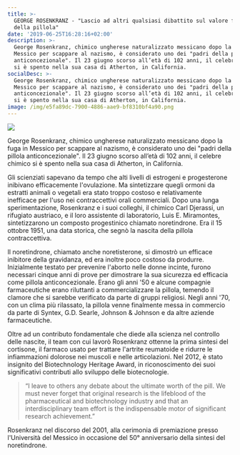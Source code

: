 ```yaml
---
title: >-
  GEORGE ROSENKRANZ - "Lascio ad altri qualsiasi dibattito sul valore finale
  della pillola"
date: '2019-06-25T16:28:16+02:00'
description: >-
  George Rosenkranz, chimico ungherese naturalizzato messicano dopo la fuga in
  Messico per scappare al nazismo, è considerato uno dei "padri della pillola
  anticoncezionale". Il 23 giugno scorso all’età di 102 anni, il celebre chimico
  si è spento nella sua casa di Atherton, in California.
socialDesc: >-
  George Rosenkranz, chimico ungherese naturalizzato messicano dopo la fuga in
  Messico per scappare al nazismo, è considerato uno dei "padri della pillola
  anticoncezionale". Il 23 giugno scorso all’età di 102 anni, il celebre chimico
  si è spento nella sua casa di Atherton, in California.
image: /img/e5fa89dc-7900-4886-aae9-bf8310bf4a90.png
---
```

![](/img/e5fa89dc-7900-4886-aae9-bf8310bf4a90.png)

George Rosenkranz, chimico ungherese naturalizzato messicano dopo la fuga in Messico per scappare al nazismo, è considerato uno dei "padri della pillola anticoncezionale". Il 23 giugno scorso all’età di 102 anni, il celebre chimico si è spento nella sua casa di Atherton, in California.

Gli scienziati sapevano da tempo che alti livelli di estrogeni e progesterone inibivano efficacemente l'ovulazione. Ma sintetizzare quegli ormoni da estratti animali o vegetali era stato troppo costoso e relativamente inefficace per l'uso nei contraccettivi orali commerciali. Dopo una lunga sperimentazione,  Rosenkranz e i suoi colleghi, il chimico Carl Djerassi, un rifugiato austriaco, e il loro assistente di laboratorio, Luis E. Miramontes, sintetizzarono un composto progestinico chiamato noretindrone. Era il 15 ottobre 1951, una data storica, che segnò la nascita della pillola contraccettiva.

Il noretindrone, chiamato anche noretisterone, si dimostrò un efficace inibitore della gravidanza, ed era inoltre poco costoso da produrre. Inizialmente testato per prevenire l'aborto nelle donne incinte, furono necessari cinque anni di prove per dimostrare la sua sicurezza ed efficacia come pillola anticoncezionale. Erano gli anni '50 e alcune compagnie farmaceutiche erano riluttanti a commercializzare la pillola, temendo il clamore che si sarebbe verificato da parte di gruppi religiosi. Negli anni '70, con un clima più rilassato, la pillola venne finalmente messa in commercio da parte di Syntex, G.D. Searle, Johnson & Johnson e da altre aziende farmaceutiche.

Oltre ad un contributo fondamentale che diede alla scienza nel controllo delle nascite, il team con cui lavorò Rosenkranz ottenne la prima sintesi del cortisone, il farmaco usato per trattare l'artrite reumatoide e ridurre le infiammazioni dolorose nei muscoli e nelle articolazioni. Nel 2012, è stato insignito del Biotechnology Heritage Award, in riconoscimento dei suoi significativi contributi allo sviluppo delle biotecnologie.

> “I leave to others any debate about the ultimate worth of the pill. We must never forget that original research is the lifeblood of the pharmaceutical and biotechnology industry and that an interdisciplinary team effort is the indispensable motor of significant research achievement.” 

Rosenkranz nel discorso del 2001, alla cerimonia di premiazione presso l'Università del Messico in occasione del 50° anniversario della sintesi del noretindrone.
